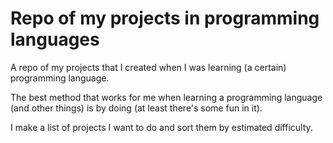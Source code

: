 # Repo of my projects in programming languages

A repo of my projects that I created when I was learning (a certain) programming language.

The best method that works for me when learning a programming language (and other things) is by doing (at least there's some fun in it).

I make a list of projects I want to do and sort them by estimated difficulty.